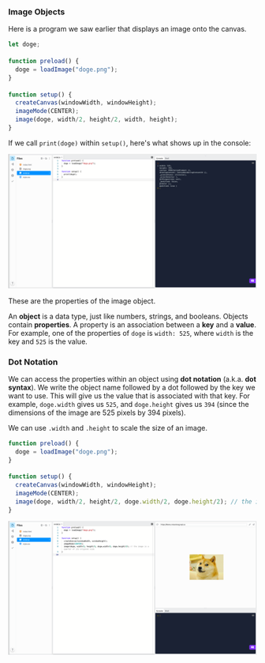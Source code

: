 ### Image Objects

Here is a program we saw earlier that displays an image onto the canvas.

```js
let doge;

function preload() {
  doge = loadImage("doge.png");
}

function setup() {
  createCanvas(windowWidth, windowHeight);
  imageMode(CENTER);
  image(doge, width/2, height/2, width, height);
}
```

If we call `print(doge)` within `setup()`, here's what shows up in the console:

![](../../Images/Print_Image.png)

These are the properties of the image object.

An **object** is a data type, just like numbers, strings, and booleans. Objects contain **properties**. A property is an association between a **key** and a **value**. For example, one of the properties of `doge` is `width: 525`, where `width` is the key and `525` is the value.

### Dot Notation

We can access the properties within an object using **dot notation** (a.k.a. **dot syntax**). We write the object name followed by a dot followed by the key we want to use. This will give us the value that is associated with that key. For example, `doge.width` gives us `525`, and `doge.height` gives us `394` (since the dimensions of the image are 525 pixels by 394 pixels).

We can use `.width` and `.height` to scale the size of an image.

```js
function preload() {
  doge = loadImage("doge.png");
}

function setup() {
  createCanvas(windowWidth, windowHeight);
  imageMode(CENTER);
  image(doge, width/2, height/2, doge.width/2, doge.height/2); // the image is a quarter of its original size
}
```

![](../../Images/Quarter_Doge.png)
